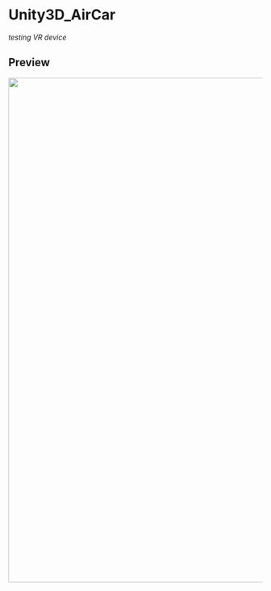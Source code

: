 # Unity3D_AirCar
*testing VR device*

## Preview
<img src="docs/images/AirCar.gif" align="middle" width="1000"/>
